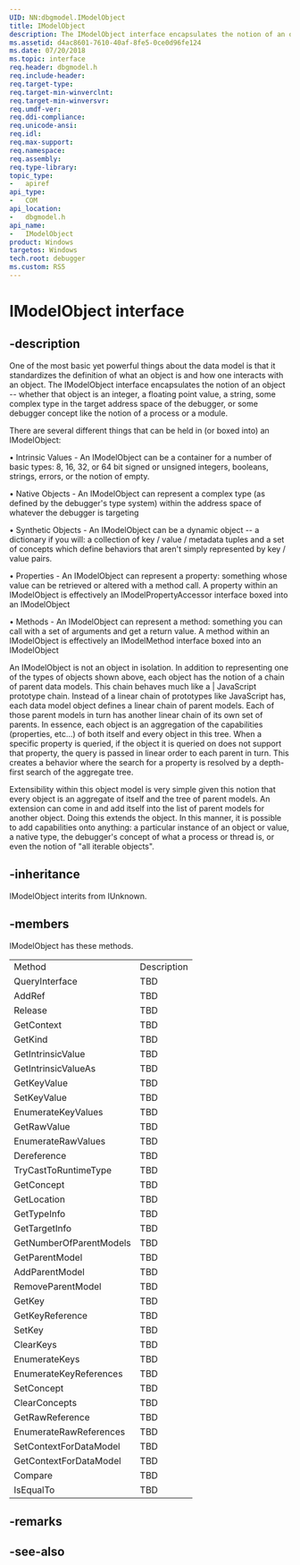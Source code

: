```yaml
---
UID: NN:dbgmodel.IModelObject
title: IModelObject
description: The IModelObject interface encapsulates the notion of an object -- whether that object is an integer, a string, some complex type in the target address space of the debugger. 
ms.assetid: d4ac8601-7610-40af-8fe5-0ce0d96fe124
ms.date: 07/20/2018
ms.topic: interface
req.header: dbgmodel.h
req.include-header:
req.target-type:
req.target-min-winverclnt:
req.target-min-winversvr:
req.umdf-ver:
req.ddi-compliance:
req.unicode-ansi:
req.idl:
req.max-support:
req.namespace:
req.assembly:
req.type-library: 
topic_type: 
-	apiref
api_type: 
-	COM
api_location: 
-	dbgmodel.h
api_name: 
-	IModelObject
product: Windows
targetos: Windows
tech.root: debugger
ms.custom: RS5
---
```


# IModelObject interface

## -description

One of the most basic yet powerful things about the data model is that it standardizes the definition of what an object is and how one interacts with an object. The IModelObject interface encapsulates the notion of an object -- whether that object is an integer, a floating point value, a string, some complex type in the target address space of the debugger, or some debugger concept like the notion of a process or a module. 

There are several different things that can be held in (or boxed into) an IModelObject: 

• Intrinsic Values - An IModelObject can be a container for a number of basic types: 8, 16, 32, or 64 bit signed or unsigned integers, booleans, strings, errors, or the notion of empty.

• Native Objects - An IModelObject can represent a complex type (as defined by the debugger's type system) within the address space of whatever the debugger is targeting

• Synthetic Objects - An IModelObject can be a dynamic object -- a dictionary if you will: a collection of key / value / metadata tuples and a set of concepts which define behaviors that aren't simply represented by key / value pairs.

• Properties - An IModelObject can represent a property: something whose value can be retrieved or altered with a method call. A property within an IModelObject is effectively an IModelPropertyAccessor interface boxed into an IModelObject

• Methods - An IModelObject can represent a method: something you can call with a set of arguments and get a return value. A method within an IModelObject is effectively an IModelMethod interface boxed into an IModelObject

An IModelObject is not an object in isolation. In addition to representing one of the types of objects shown above, each object has the notion of a chain of parent data models. This chain behaves much like a | JavaScript prototype chain. Instead of a linear chain of prototypes like JavaScript has, each data model object defines a linear chain of parent models. Each of those parent models in turn has another linear chain of its own set of parents. In essence, each object is an aggregation of the capabilities (properties, etc...) of both itself and every object in this tree. When a specific property is queried, if the object it is queried on does not support that property, the query is passed in linear order to each parent in turn. This creates a behavior where the search for a property is resolved by a depth-first search of the aggregate tree. 

Extensibility within this object model is very simple given this notion that every object is an aggregate of itself and the tree of parent models. An extension can come in and add itself into the list of parent models for another object. Doing this extends the object. In this manner, it is possible to add capabilities onto anything: a particular instance of an object or value, a native type, the debugger's concept of what a process or thread is, or even the notion of "all iterable objects". 


## -inheritance
IModelObject interits from IUnknown. 
## -members

<p>IModelObject has these methods.</p>
<table>
	<tr>
		<td>Method</td>
		<td>Description</td>
	</tr>
	<tr>
		<td>QueryInterface</td>
		<td>TBD</td>
	</tr>
	<tr>
		<td>AddRef</td>
		<td>TBD</td>
	</tr>
	<tr>
		<td>Release</td>
		<td>TBD</td>
	</tr>
	<tr>
		<td>GetContext</td>
		<td>TBD</td>
	</tr>
	<tr>
		<td>GetKind</td>
		<td>TBD</td>
	</tr>
	<tr>
		<td>GetIntrinsicValue</td>
		<td>TBD</td>
	</tr>
	<tr>
		<td>GetIntrinsicValueAs</td>
		<td>TBD</td>
	</tr>
	<tr>
		<td>GetKeyValue</td>
		<td>TBD</td>
	</tr>
	<tr>
		<td>SetKeyValue</td>
		<td>TBD</td>
	</tr>
	<tr>
		<td>EnumerateKeyValues</td>
		<td>TBD</td>
	</tr>
	<tr>
		<td>GetRawValue</td>
		<td>TBD</td>
	</tr>
	<tr>
		<td>EnumerateRawValues</td>
		<td>TBD</td>
	</tr>
	<tr>
		<td>Dereference</td>
		<td>TBD</td>
	</tr>
	<tr>
		<td>TryCastToRuntimeType</td>
		<td>TBD</td>
	</tr>
	<tr>
		<td>GetConcept</td>
		<td>TBD</td>
	</tr>
	<tr>
		<td>GetLocation</td>
		<td>TBD</td>
	</tr>
	<tr>
		<td>GetTypeInfo</td>
		<td>TBD</td>
	</tr>
	<tr>
		<td>GetTargetInfo</td>
		<td>TBD</td>
	</tr>
	<tr>
		<td>GetNumberOfParentModels</td>
		<td>TBD</td>
	</tr>
	<tr>
		<td>GetParentModel</td>
		<td>TBD</td>
	</tr>
	<tr>
		<td>AddParentModel</td>
		<td>TBD</td>
	</tr>
	<tr>
		<td>RemoveParentModel</td>
		<td>TBD</td>
	</tr>
	<tr>
		<td>GetKey</td>
		<td>TBD</td>
	</tr>
	<tr>
		<td>GetKeyReference</td>
		<td>TBD</td>
	</tr>
	<tr>
		<td>SetKey</td>
		<td>TBD</td>
	</tr>
	<tr>
		<td>ClearKeys</td>
		<td>TBD</td>
	</tr>
	<tr>
		<td>EnumerateKeys</td>
		<td>TBD</td>
	</tr>
	<tr>
		<td>EnumerateKeyReferences</td>
		<td>TBD</td>
	</tr>
	<tr>
		<td>SetConcept</td>
		<td>TBD</td>
	</tr>
	<tr>
		<td>ClearConcepts</td>
		<td>TBD</td>
	</tr>
	<tr>
		<td>GetRawReference</td>
		<td>TBD</td>
	</tr>
	<tr>
		<td>EnumerateRawReferences</td>
		<td>TBD</td>
	</tr>
	<tr>
		<td>SetContextForDataModel</td>
		<td>TBD</td>
	</tr>
	<tr>
		<td>GetContextForDataModel</td>
		<td>TBD</td>
	</tr>
	<tr>
		<td>Compare</td>
		<td>TBD</td>
	</tr>
	<tr>
		<td>IsEqualTo</td>
		<td>TBD</td>
	</tr>
</table>

## -remarks

## -see-also
